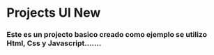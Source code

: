 # Projects UI New
### Este es un projecto basico creado como ejemplo se utilizo Html, Css y Javascript.......


